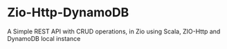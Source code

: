 # Zio-Http-DynamoDB
 A Simple REST API with CRUD operations, in Zio using Scala, ZIO-Http and DynamoDB local instance
